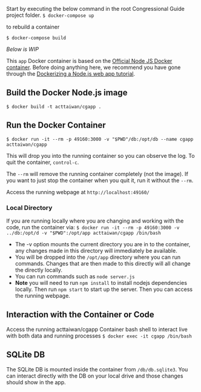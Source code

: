 Start by executing the below command in the root Congressional Guide project folder.
`$ docker-compose up`

to rebuild a container

`$ docker-compose build`

*Below is WIP*

This `app` Docker container is based on the [Official Node JS Docker container](https://hub.docker.com/_/node/). Before doing anything here, we recommend you have gone through the [Dockerizing a Node.js web app tutorial](https://nodejs.org/en/docs/guides/nodejs-docker-webapp/).

## Build the Docker Node.js image 
`$ docker build -t acttaiwan/cgapp .`

## Run the Docker Container
`$ docker run -it --rm -p 49160:3000 -v "$PWD"/db:/opt/db --name cgapp acttaiwan/cgapp`

This will drop you into the running container so you can observe the log. To quit the container, `control-c`.

The `--rm` will remove the running container completely (not the image). If you want to just stop the container when you quit it, run it without the `--rm`.

Access the running webpage at `http://localhost:49160/`

### Local Directory
If you are running locally where you are changing and working with the code, run the container via:
`$ docker run -it --rm -p 49160:3000 -v ../db:/opt/d -v "$PWD":/opt/app acttaiwan/cgapp /bin/bash`

* The -v option mounts the current directory you are in to the container, any changes made in this directory will immediately be available.
* You will be dropped into the `/opt/app` directory where you can run commands. Changes that are then made to this directly will all change the directly locally.
* You can run commands such as `node server.js`
* **Note** you will need to run `npm install` to install nodejs dependencies locally. Then run `npm start` to start up the server. Then you can access the running webpage.

## Interaction with the Container or Code
Access the running acttaiwan/cgapp Container bash shell to interact live with both data and running processes
`$ docker exec -it cgapp /bin/bash`

## SQLite DB
The SQLite DB is mounted inside the container from `/db/db.sqlite3`. You can interact directly with the DB on your local drive and those changes should show in the app.
